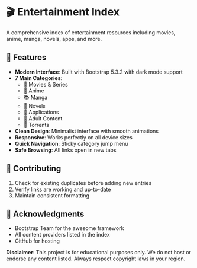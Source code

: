 # 🎬 Entertainment Index

A comprehensive index of entertainment resources including movies, anime, manga, novels, apps, and more.

## 🌟 Features

- **Modern Interface**: Built with Bootstrap 5.3.2 with dark mode support
- **7 Main Categories**:
  - 🎥 Movies & Series
  - 🎌 Anime
  - 📚 Manga
  - 📖 Novels
  - 📱 Applications
  - 🔞 Adult Content
  - 🧲 Torrents
- **Clean Design**: Minimalist interface with smooth animations
- **Responsive**: Works perfectly on all device sizes
- **Quick Navigation**: Sticky category jump menu
- **Safe Browsing**: All links open in new tabs

## 🤝 Contributing

1. Check for existing duplicates before adding new entries
2. Verify links are working and up-to-date
3. Maintain consistent formatting

## 🙏 Acknowledgments

-  Bootstrap Team for the awesome framework
-  All content providers listed in the index
-  GitHub for hosting

**Disclaimer**: This project is for educational purposes only. We do not host or endorse any content listed. Always respect copyright laws in your region.
